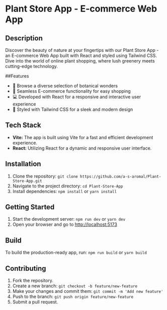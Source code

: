  # Plant Store App - E-commerce Web App

## Description
Discover the beauty of nature at your fingertips with our Plant Store App - an E-commerce Web App built with React and styled using Tailwind CSS. Dive into the world of online plant shopping, where lush greenery meets cutting-edge technology.

##Features
- 🌱 Browse a diverse selection of botanical wonders
- 🛒 Seamless E-commerce functionality for easy shopping
- 💻 Developed with React for a responsive and interactive user experience
- 🎨 Styled with Tailwind CSS for a sleek and modern design

## Tech Stack
- **Vite:** The app is built using Vite for a fast and efficient development experience.
- **React:** Utilizing React for a dynamic and responsive user interface.

## Installation
1. Clone the repository: `git clone https://github.com/a-s-aromal/Plant-Store-App.git`
2. Navigate to the project directory: `cd Plant-Store-App`
3. Install dependencies: `npm install` or `yarn install`

## Getting Started
1. Start the development server: `npm run dev` or `yarn dev`
2. Open your browser and go to [http://localhost:5173](http://localhost:5173)

## Build
To build the production-ready app, run: `npm run build` or `yarn build`

## Contributing
1. Fork the repository.
2. Create a new branch: `git checkout -b feature/new-feature`
3. Make your changes and commit them: `git commit -m 'Add new feature'`
4. Push to the branch: `git push origin feature/new-feature`
5. Submit a pull request.

